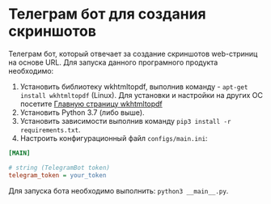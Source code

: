 # Телеграм бот для создания скриншотов

Телеграм бот, который отвечает за создание скриншотов web-стриниц на основе URL.
Для запуска данного програмного продукта необходимо:

1. Установить библиотеку wkhtmltopdf, выполнив команду - `apt-get install wkhtmltopdf` (Linux). Для установки и настройки на других ОС посетите [Главную страницу wkhtmltopdf](https://wkhtmltopdf.org/)
2. Установить Python 3.7 (либо выше).
3. Установить зависимости выполнив команду `pip3 install -r requirements.txt`.
4. Настроить конфигурационный файл `configs/main.ini`:
```ini
[MAIN]

# string (TelegramBot token)
telegram_token = your_token
```

Для запуска бота необходимо выполнить: `python3 __main__.py`.
